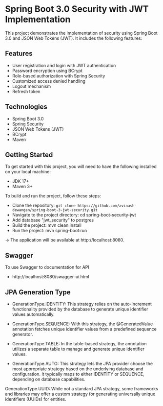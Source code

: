 # Spring Boot 3.0 Security with JWT Implementation
This project demonstrates the implementation of security using Spring Boot 3.0 and JSON Web Tokens (JWT). It includes the following features:

## Features
* User registration and login with JWT authentication
* Password encryption using BCrypt
* Role-based authorization with Spring Security
* Customized access denied handling
* Logout mechanism
* Refresh token

## Technologies
* Spring Boot 3.0
* Spring Security
* JSON Web Tokens (JWT)
* BCrypt
* Maven
 
## Getting Started
To get started with this project, you will need to have the following installed on your local machine:

* JDK 17+
* Maven 3+


To build and run the project, follow these steps:

* Clone the repository: `git clone https://github.com/avinash-dewangan/spring-boot-3-jwt-security.git`
* Navigate to the project directory: cd spring-boot-security-jwt
* Add database "jwt_security" to postgres 
* Build the project: mvn clean install
* Run the project: mvn spring-boot:run 

-> The application will be available at http://localhost:8080.


## Swagger 
To use Swagger to documentation for API
* http://localhost:8080/swagger-ui.html


## JPA Generation Type
* GenerationType.IDENTITY: This strategy relies on the auto-increment functionality provided by the database to generate unique identifier values automatically.

* GenerationType.SEQUENCE: With this strategy, the @GeneratedValue annotation fetches unique identifier values from a predefined sequence generator.

* GenerationType.TABLE: In the table-based strategy, the annotation utilizes a separate table to manage and generate unique identifier values.

* GenerationType.AUTO: This strategy lets the JPA provider choose the most appropriate strategy based on the underlying database and configuration. It typically maps to either IDENTITY or SEQUENCE, depending on database capabilities.

GenerationType.UUID: While not a standard JPA strategy, some frameworks and libraries may offer a custom strategy for generating universally unique identifiers (UUIDs) for entities.